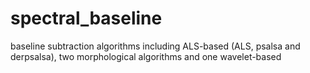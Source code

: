 # spectral_baseline
baseline subtraction algorithms including
  ALS-based (ALS, psalsa and derpsalsa),
  two morphological algorithms and 
  one wavelet-based
